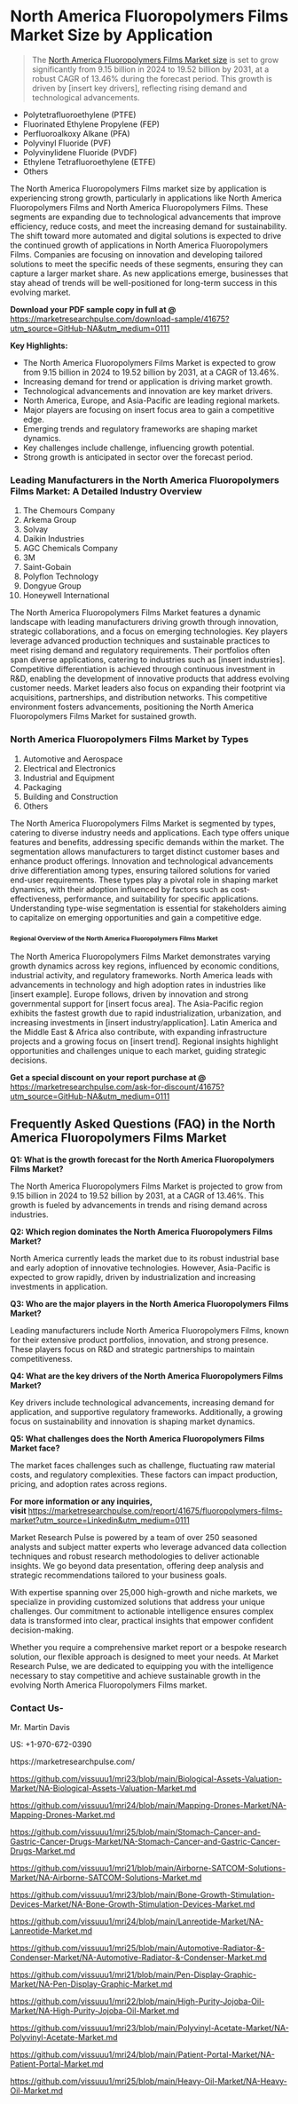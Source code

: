 <h1>North America Fluoropolymers Films Market&nbsp;Size by Application</h1><blockquote><p>The <a href="https://marketresearchpulse.com/download-sample/41675?utm_source=GitHub-NA&amp;utm_medium=0111">North America Fluoropolymers Films Market size</a> is set to grow significantly from 9.15 billion in 2024 to 19.52 billion by 2031, at a robust CAGR of 13.46% during the forecast period. This growth is driven by [insert key drivers], reflecting rising demand and technological advancements.</p></blockquote><ul><li>Polytetrafluoroethylene (PTFE)<li> Fluorinated Ethylene Propylene (FEP)<li> Perfluoroalkoxy Alkane (PFA)<li> Polyvinyl Fluoride (PVF)<li> Polyvinylidene Fluoride (PVDF)<li> Ethylene Tetrafluoroethylene (ETFE)<li> Others</li></ul><p>The North America Fluoropolymers Films market size by application is experiencing strong growth, particularly in applications like North America Fluoropolymers Films and North America Fluoropolymers Films. These segments are expanding due to technological advancements that improve efficiency, reduce costs, and meet the increasing demand for sustainability. The shift toward more automated and digital solutions is expected to drive the continued growth of applications in North America Fluoropolymers Films. Companies are focusing on innovation and developing tailored solutions to meet the specific needs of these segments, ensuring they can capture a larger market share. As new applications emerge, businesses that stay ahead of trends will be well-positioned for long-term success in this evolving market.</p><p><strong>Download your PDF sample copy in full at @ </strong><a href="https://marketresearchpulse.com/download-sample/41675?utm_source=GitHub-NA&amp;utm_medium=0111">https://marketresearchpulse.com/download-sample/41675?utm_source=GitHub-NA&amp;utm_medium=0111</a></p><p><strong>Key Highlights: </strong></p><ul><li>The North America Fluoropolymers Films Market is expected to grow from 9.15 billion in 2024 to 19.52 billion by 2031, at a CAGR of 13.46%.</li><li>Increasing demand for trend or application is driving market growth.</li><li>Technological advancements and innovation are key market drivers.</li><li>North America, Europe, and Asia-Pacific are leading regional markets.</li><li>Major players are focusing on insert focus area to gain a competitive edge.</li><li>Emerging trends and regulatory frameworks are shaping market dynamics.</li><li>Key challenges include challenge, influencing growth potential.</li><li>Strong growth is anticipated in sector over the forecast period.</li></ul><h3>Leading Manufacturers in the North America Fluoropolymers Films Market: A Detailed Industry Overview</h3><ol><li>The Chemours Company</li><li>Arkema Group</li><li>Solvay</li><li>Daikin Industries</li><li>AGC Chemicals Company</li><li>3M</li><li>Saint-Gobain</li><li>Polyflon Technology</li><li>Dongyue Group</li><li>Honeywell International</li></ol><div class="flex max-w-full flex-col flex-grow"><div class="min-h-8 text-message flex w-full flex-col items-end gap-2 whitespace-normal break-words [.text-message+&amp;]:mt-5" dir="auto" data-message-author-role="assistant" data-message-id="fd8432e4-4910-450d-b182-61b7bfb0a01f" data-message-model-slug="gpt-4o"><div class="flex w-full flex-col gap-1 empty:hidden first:pt-[3px]"><div class="markdown prose w-full break-words dark:prose-invert light"><p>The North America Fluoropolymers Films Market features a dynamic landscape with leading manufacturers driving growth through innovation, strategic collaborations, and a focus on emerging technologies. Key players leverage advanced production techniques and sustainable practices to meet rising demand and regulatory requirements. Their portfolios often span diverse applications, catering to industries such as [insert industries]. Competitive differentiation is achieved through continuous investment in R&amp;D, enabling the development of innovative products that address evolving customer needs. Market leaders also focus on expanding their footprint via acquisitions, partnerships, and distribution networks. This competitive environment fosters advancements, positioning the North America Fluoropolymers Films Market for sustained growth.</p></div></div></div></div><h3>North America Fluoropolymers Films Market by Types</h3><ol><li>Automotive and Aerospace<li> Electrical and Electronics<li> Industrial and Equipment<li> Packaging<li> Building and Construction<li> Others</li></ol><div class="flex max-w-full flex-col flex-grow"><div class="min-h-8 text-message flex w-full flex-col items-end gap-2 whitespace-normal break-words [.text-message+&amp;]:mt-5" dir="auto" data-message-author-role="assistant" data-message-id="084470be-0bb7-4664-bddf-5156b4f41249" data-message-model-slug="gpt-4o-mini"><div class="flex w-full flex-col gap-1 empty:hidden first:pt-[3px]"><div class="markdown prose w-full break-words dark:prose-invert light"><p>The North America Fluoropolymers Films Market is segmented by types, catering to diverse industry needs and applications. Each type offers unique features and benefits, addressing specific demands within the market. The segmentation allows manufacturers to target distinct customer bases and enhance product offerings. Innovation and technological advancements drive differentiation among types, ensuring tailored solutions for varied end-user requirements. These types play a pivotal role in shaping market dynamics, with their adoption influenced by factors such as cost-effectiveness, performance, and suitability for specific applications. Understanding type-wise segmentation is essential for stakeholders aiming to capitalize on emerging opportunities and gain a competitive edge.</p></div></div></div></div><h3><span style="font-size: 11px;">Regional Overview of the North America Fluoropolymers Films Market</span></h3><div class="flex max-w-full flex-col flex-grow"><div class="min-h-8 text-message flex w-full flex-col items-end gap-2 whitespace-normal break-words [.text-message+&amp;]:mt-5" dir="auto" data-message-author-role="assistant" data-message-id="e9038762-ce64-4e30-91c9-9bd413514231" data-message-model-slug="gpt-4o-mini"><div class="flex w-full flex-col gap-1 empty:hidden first:pt-[3px]"><div class="markdown prose w-full break-words dark:prose-invert light"><p>The North America Fluoropolymers Films Market demonstrates varying growth dynamics across key regions, influenced by economic conditions, industrial activity, and regulatory frameworks. North America leads with advancements in technology and high adoption rates in industries like [insert example]. Europe follows, driven by innovation and strong governmental support for [insert focus area]. The Asia-Pacific region exhibits the fastest growth due to rapid industrialization, urbanization, and increasing investments in [insert industry/application]. Latin America and the Middle East &amp; Africa also contribute, with expanding infrastructure projects and a growing focus on [insert trend]. Regional insights highlight opportunities and challenges unique to each market, guiding strategic decisions.</p></div></div></div></div><p><strong>Get a special discount on your report purchase at @ </strong><a href="https://marketresearchpulse.com/ask-for-discount/41675?utm_source=GitHub-NA&amp;utm_medium=0111">https://marketresearchpulse.com/ask-for-discount/41675?utm_source=GitHub-NA&amp;utm_medium=0111</a></p><h2>Frequently Asked Questions (FAQ) in the North America Fluoropolymers Films Market</h2><p><strong>Q1: What is the growth forecast for the North America Fluoropolymers Films Market?</strong></p><p>The North America Fluoropolymers Films Market is projected to grow from 9.15 billion in 2024 to 19.52 billion by 2031, at a CAGR of 13.46%. This growth is fueled by advancements in trends and rising demand across industries.</p><p><strong>Q2: Which region dominates the North America Fluoropolymers Films Market?</strong></p><p>North America currently leads the market due to its robust industrial base and early adoption of innovative technologies. However, Asia-Pacific is expected to grow rapidly, driven by industrialization and increasing investments in application.</p><p><strong>Q3: Who are the major players in the North America Fluoropolymers Films Market?</strong></p><p>Leading manufacturers include North America Fluoropolymers Films, known for their extensive product portfolios, innovation, and strong presence. These players focus on R&amp;D and strategic partnerships to maintain competitiveness.</p><p><strong>Q4: What are the key drivers of the North America Fluoropolymers Films Market?</strong></p><p>Key drivers include technological advancements, increasing demand for application, and supportive regulatory frameworks. Additionally, a growing focus on sustainability and innovation is shaping market dynamics.</p><p><strong>Q5: What challenges does the North America Fluoropolymers Films Market face?</strong></p><p>The market faces challenges such as challenge, fluctuating raw material costs, and regulatory complexities. These factors can impact production, pricing, and adoption rates across regions.</p><p><strong>For more information or any inquiries, visit&nbsp;</strong><a href="https://marketresearchpulse.com/report/41675/fluoropolymers-films-market?utm_source=Linkedin&utm_medium=0111">https://marketresearchpulse.com/report/41675/fluoropolymers-films-market?utm_source=Linkedin&utm_medium=0111</a></p><p>Market Research Pulse is powered by a team of over 250 seasoned analysts and subject matter experts who leverage advanced data collection techniques and robust research methodologies to deliver actionable insights. We go beyond data presentation, offering deep analysis and strategic recommendations tailored to your business goals.</p><p>With expertise spanning over 25,000 high-growth and niche markets, we specialize in providing customized solutions that address your unique challenges. Our commitment to actionable intelligence ensures complex data is transformed into clear, practical insights that empower confident decision-making.</p><p>Whether you require a comprehensive market report or a bespoke research solution, our flexible approach is designed to meet your needs. At Market Research Pulse, we are dedicated to equipping you with the intelligence necessary to stay competitive and achieve sustainable growth in the evolving North America Fluoropolymers Films market.</p><h3><strong>Contact Us-</strong></h3><p>Mr. Martin Davis</p><p>US: +1-970-672-0390</p><p>https://marketresearchpulse.com/</p><p><a href="https://github.com/vissuuu1/mri23/blob/main/Biological-Assets-Valuation-Market/NA-Biological-Assets-Valuation-Market.md">https://github.com/vissuuu1/mri23/blob/main/Biological-Assets-Valuation-Market/NA-Biological-Assets-Valuation-Market.md</a></p><p><a href="https://github.com/vissuuu1/mri24/blob/main/Mapping-Drones-Market/NA-Mapping-Drones-Market.md">https://github.com/vissuuu1/mri24/blob/main/Mapping-Drones-Market/NA-Mapping-Drones-Market.md</a></p><p><a href="https://github.com/vissuuu1/mri25/blob/main/Stomach-Cancer-and-Gastric-Cancer-Drugs-Market/NA-Stomach-Cancer-and-Gastric-Cancer-Drugs-Market.md">https://github.com/vissuuu1/mri25/blob/main/Stomach-Cancer-and-Gastric-Cancer-Drugs-Market/NA-Stomach-Cancer-and-Gastric-Cancer-Drugs-Market.md</a></p><p><a href="https://github.com/vissuuu1/mri21/blob/main/Airborne-SATCOM-Solutions-Market/NA-Airborne-SATCOM-Solutions-Market.md">https://github.com/vissuuu1/mri21/blob/main/Airborne-SATCOM-Solutions-Market/NA-Airborne-SATCOM-Solutions-Market.md</a></p><p><a href="https://github.com/vissuuu1/mri23/blob/main/Bone-Growth-Stimulation-Devices-Market/NA-Bone-Growth-Stimulation-Devices-Market.md">https://github.com/vissuuu1/mri23/blob/main/Bone-Growth-Stimulation-Devices-Market/NA-Bone-Growth-Stimulation-Devices-Market.md</a></p><p><a href="https://github.com/vissuuu1/mri24/blob/main/Lanreotide-Market/NA-Lanreotide-Market.md">https://github.com/vissuuu1/mri24/blob/main/Lanreotide-Market/NA-Lanreotide-Market.md</a></p><p><a href="https://github.com/vissuuu1/mri25/blob/main/Automotive-Radiator-&-Condenser-Market/NA-Automotive-Radiator-&-Condenser-Market.md">https://github.com/vissuuu1/mri25/blob/main/Automotive-Radiator-&-Condenser-Market/NA-Automotive-Radiator-&-Condenser-Market.md</a></p><p><a href="https://github.com/vissuuu1/mri21/blob/main/Pen-Display-Graphic-Market/NA-Pen-Display-Graphic-Market.md">https://github.com/vissuuu1/mri21/blob/main/Pen-Display-Graphic-Market/NA-Pen-Display-Graphic-Market.md</a></p><p><a href="https://github.com/vissuuu1/mri22/blob/main/High-Purity-Jojoba-Oil-Market/NA-High-Purity-Jojoba-Oil-Market.md">https://github.com/vissuuu1/mri22/blob/main/High-Purity-Jojoba-Oil-Market/NA-High-Purity-Jojoba-Oil-Market.md</a></p><p><a href="https://github.com/vissuuu1/mri23/blob/main/Polyvinyl-Acetate-Market/NA-Polyvinyl-Acetate-Market.md">https://github.com/vissuuu1/mri23/blob/main/Polyvinyl-Acetate-Market/NA-Polyvinyl-Acetate-Market.md</a></p><p><a href="https://github.com/vissuuu1/mri24/blob/main/Patient-Portal-Market/NA-Patient-Portal-Market.md">https://github.com/vissuuu1/mri24/blob/main/Patient-Portal-Market/NA-Patient-Portal-Market.md</a></p><p><a href="https://github.com/vissuuu1/mri25/blob/main/Heavy-Oil-Market/NA-Heavy-Oil-Market.md">https://github.com/vissuuu1/mri25/blob/main/Heavy-Oil-Market/NA-Heavy-Oil-Market.md</a></p>
